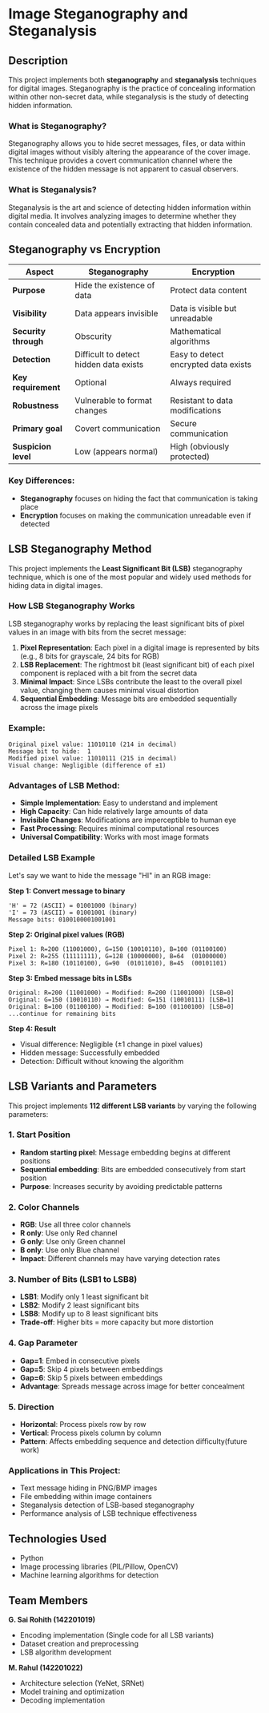 # Image Steganography and Steganalysis

## Description

This project implements both **steganography** and **steganalysis** techniques for digital images. Steganography is the practice of concealing information within other non-secret data, while steganalysis is the study of detecting hidden information.

### What is Steganography?
Steganography allows you to hide secret messages, files, or data within digital images without visibly altering the appearance of the cover image. This technique provides a covert communication channel where the existence of the hidden message is not apparent to casual observers.

### What is Steganalysis?
Steganalysis is the art and science of detecting hidden information within digital media. It involves analyzing images to determine whether they contain concealed data and potentially extracting that hidden information.

## Steganography vs Encryption

| Aspect | Steganography | Encryption |
|--------|---------------|------------|
| **Purpose** | Hide the existence of data | Protect data content |
| **Visibility** | Data appears invisible | Data is visible but unreadable |
| **Security through** | Obscurity | Mathematical algorithms |
| **Detection** | Difficult to detect hidden data exists | Easy to detect encrypted data exists |
| **Key requirement** | Optional | Always required |
| **Robustness** | Vulnerable to format changes | Resistant to data modifications |
| **Primary goal** | Covert communication | Secure communication |
| **Suspicion level** | Low (appears normal) | High (obviously protected) |

### Key Differences:
- **Steganography** focuses on hiding the fact that communication is taking place
- **Encryption** focuses on making the communication unreadable even if detected

## LSB Steganography Method

This project implements the **Least Significant Bit (LSB)** steganography technique, which is one of the most popular and widely used methods for hiding data in digital images.

### How LSB Steganography Works

LSB steganography works by replacing the least significant bits of pixel values in an image with bits from the secret message:

1. **Pixel Representation**: Each pixel in a digital image is represented by bits (e.g., 8 bits for grayscale, 24 bits for RGB)
2. **LSB Replacement**: The rightmost bit (least significant bit) of each pixel component is replaced with a bit from the secret data
3. **Minimal Impact**: Since LSBs contribute the least to the overall pixel value, changing them causes minimal visual distortion
4. **Sequential Embedding**: Message bits are embedded sequentially across the image pixels

### Example:
```
Original pixel value: 11010110 (214 in decimal)
Message bit to hide:  1
Modified pixel value: 11010111 (215 in decimal)
Visual change: Negligible (difference of ±1)
```

### Advantages of LSB Method:
- **Simple Implementation**: Easy to understand and implement
- **High Capacity**: Can hide relatively large amounts of data
- **Invisible Changes**: Modifications are imperceptible to human eye
- **Fast Processing**: Requires minimal computational resources
- **Universal Compatibility**: Works with most image formats

### Detailed LSB Example

Let's say we want to hide the message "HI" in an RGB image:

**Step 1: Convert message to binary**
```
'H' = 72 (ASCII) = 01001000 (binary)
'I' = 73 (ASCII) = 01001001 (binary)
Message bits: 0100100001001001
```

**Step 2: Original pixel values (RGB)**
```
Pixel 1: R=200 (11001000), G=150 (10010110), B=100 (01100100)
Pixel 2: R=255 (11111111), G=128 (10000000), B=64  (01000000)
Pixel 3: R=180 (10110100), G=90  (01011010), B=45  (00101101)
```

**Step 3: Embed message bits in LSBs**
```
Original: R=200 (11001000) → Modified: R=200 (11001000) [LSB=0]
Original: G=150 (10010110) → Modified: G=151 (10010111) [LSB=1]
Original: B=100 (01100100) → Modified: B=100 (01100100) [LSB=0]
...continue for remaining bits
```

**Step 4: Result**
- Visual difference: Negligible (±1 change in pixel values)
- Hidden message: Successfully embedded
- Detection: Difficult without knowing the algorithm

## LSB Variants and Parameters

This project implements **112 different LSB variants** by varying the following parameters:

### 1. **Start Position**
- **Random starting pixel**: Message embedding begins at different positions
- **Sequential embedding**: Bits are embedded consecutively from start position
- **Purpose**: Increases security by avoiding predictable patterns

### 2. **Color Channels**
- **RGB**: Use all three color channels
- **R only**: Use only Red channel
- **G only**: Use only Green channel  
- **B only**: Use only Blue channel
- **Impact**: Different channels may have varying detection rates

### 3. **Number of Bits (LSB1 to LSB8)**
- **LSB1**: Modify only 1 least significant bit
- **LSB2**: Modify 2 least significant bits
- **LSB8**: Modify up to 8 least significant bits
- **Trade-off**: Higher bits = more capacity but more distortion

### 4. **Gap Parameter**
- **Gap=1**: Embed in consecutive pixels
- **Gap=5**: Skip 4 pixels between embeddings
- **Gap=6**: Skip 5 pixels between embeddings
- **Advantage**: Spreads message across image for better concealment

### 5. **Direction**
- **Horizontal**: Process pixels row by row
- **Vertical**: Process pixels column by column
- **Pattern**: Affects embedding sequence and detection difficulty(future work)


### Applications in This Project:
- Text message hiding in PNG/BMP images
- File embedding within image containers
- Steganalysis detection of LSB-based steganography
- Performance analysis of LSB technique effectiveness

## Technologies Used

- Python
- Image processing libraries (PIL/Pillow, OpenCV)
- Machine learning algorithms for detection

## Team Members

**G. Sai Rohith (142201019)**
- Encoding implementation (Single code for all LSB variants)
- Dataset creation and preprocessing
- LSB algorithm development

**M. Rahul (142201022)**
- Architecture selection (YeNet, SRNet)
- Model training and optimization
- Decoding implementation
